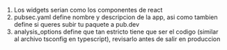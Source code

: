 1. Los widgets serian como los componentes de react
2. pubsec.yaml define nombre y descripcion de la app, asi como tambien define si queres subir tu paquete a pub.dev
3. analysis_options define que tan estricto tiene que ser el codigo (similar al archivo tsconfig en typescript), revisarlo antes de salir en produccion
